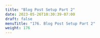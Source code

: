 ```yaml
---
title: "Blog Post Setup Part 2"
date: 2023-05-26T10:30:39-07:00
draft: false
menuTitle: "176. Blog Post Setup Part 2"
weight: 176
---
```


